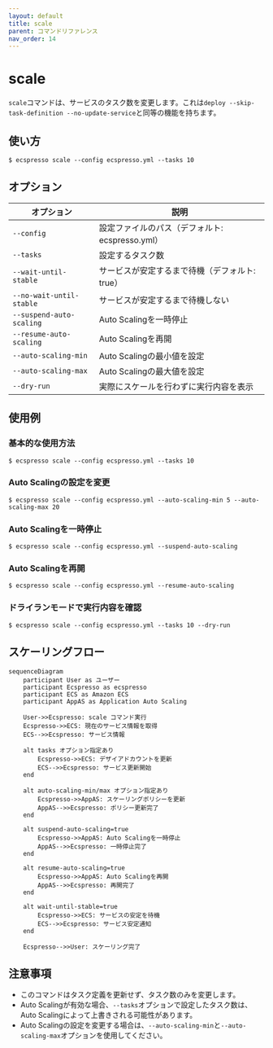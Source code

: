 ```yaml
---
layout: default
title: scale
parent: コマンドリファレンス
nav_order: 14
---
```


# scale

`scale`コマンドは、サービスのタスク数を変更します。これは`deploy --skip-task-definition --no-update-service`と同等の機能を持ちます。

## 使い方

```console
$ ecspresso scale --config ecspresso.yml --tasks 10
```

## オプション

| オプション | 説明 |
|------------|------|
| `--config` | 設定ファイルのパス（デフォルト: ecspresso.yml） |
| `--tasks` | 設定するタスク数 |
| `--wait-until-stable` | サービスが安定するまで待機（デフォルト: true） |
| `--no-wait-until-stable` | サービスが安定するまで待機しない |
| `--suspend-auto-scaling` | Auto Scalingを一時停止 |
| `--resume-auto-scaling` | Auto Scalingを再開 |
| `--auto-scaling-min` | Auto Scalingの最小値を設定 |
| `--auto-scaling-max` | Auto Scalingの最大値を設定 |
| `--dry-run` | 実際にスケールを行わずに実行内容を表示 |

## 使用例

### 基本的な使用方法

```console
$ ecspresso scale --config ecspresso.yml --tasks 10
```

### Auto Scalingの設定を変更

```console
$ ecspresso scale --config ecspresso.yml --auto-scaling-min 5 --auto-scaling-max 20
```

### Auto Scalingを一時停止

```console
$ ecspresso scale --config ecspresso.yml --suspend-auto-scaling
```

### Auto Scalingを再開

```console
$ ecspresso scale --config ecspresso.yml --resume-auto-scaling
```

### ドライランモードで実行内容を確認

```console
$ ecspresso scale --config ecspresso.yml --tasks 10 --dry-run
```

## スケーリングフロー

```mermaid
sequenceDiagram
    participant User as ユーザー
    participant Ecspresso as ecspresso
    participant ECS as Amazon ECS
    participant AppAS as Application Auto Scaling
    
    User->>Ecspresso: scale コマンド実行
    Ecspresso->>ECS: 現在のサービス情報を取得
    ECS-->>Ecspresso: サービス情報
    
    alt tasks オプション指定あり
        Ecspresso->>ECS: デザイアドカウントを更新
        ECS-->>Ecspresso: サービス更新開始
    end
    
    alt auto-scaling-min/max オプション指定あり
        Ecspresso->>AppAS: スケーリングポリシーを更新
        AppAS-->>Ecspresso: ポリシー更新完了
    end
    
    alt suspend-auto-scaling=true
        Ecspresso->>AppAS: Auto Scalingを一時停止
        AppAS-->>Ecspresso: 一時停止完了
    end
    
    alt resume-auto-scaling=true
        Ecspresso->>AppAS: Auto Scalingを再開
        AppAS-->>Ecspresso: 再開完了
    end
    
    alt wait-until-stable=true
        Ecspresso->>ECS: サービスの安定を待機
        ECS-->>Ecspresso: サービス安定通知
    end
    
    Ecspresso-->>User: スケーリング完了
```

## 注意事項

- このコマンドはタスク定義を更新せず、タスク数のみを変更します。
- Auto Scalingが有効な場合、`--tasks`オプションで設定したタスク数は、Auto Scalingによって上書きされる可能性があります。
- Auto Scalingの設定を変更する場合は、`--auto-scaling-min`と`--auto-scaling-max`オプションを使用してください。
